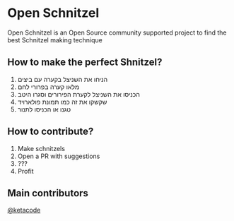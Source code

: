 # Open Schnitzel
Open Schnitzel is an Open Source community supported project to find the best Schnitzel making technique

## How to make the perfect Shnitzel?

1. הניחו את השניצל בקערה עם ביצים
2. מלאו קערה בפרורי לחם
3. הכניסו את השניצל לקערת הפירורים וסגרו היטב 
4. שקשקו את זה כמו תמונת פולארויד
5. טגנו או הכניסו לתנור

## How to contribute?

1. Make schnitzels
2. Open a PR with suggestions
3. ???
4. Profit

## Main contributors

[@ketacode](https://twitter.com/ketacode)
